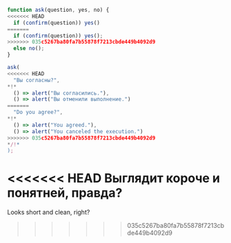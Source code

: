 
```js run
function ask(question, yes, no) {
<<<<<<< HEAD
  if (confirm(question)) yes()
=======
  if (confirm(question)) yes();
>>>>>>> 035c5267ba80fa7b55878f7213cbde449b4092d9
  else no();
}

ask(
<<<<<<< HEAD
  "Вы согласны?",
*!*
  () => alert("Вы согласились."),
  () => alert("Вы отменили выполнение.")
=======
  "Do you agree?",
*!*
  () => alert("You agreed."),
  () => alert("You canceled the execution.")
>>>>>>> 035c5267ba80fa7b55878f7213cbde449b4092d9
*/!*
);
```

<<<<<<< HEAD
Выглядит короче и понятней, правда?
=======
Looks short and clean, right?
>>>>>>> 035c5267ba80fa7b55878f7213cbde449b4092d9
